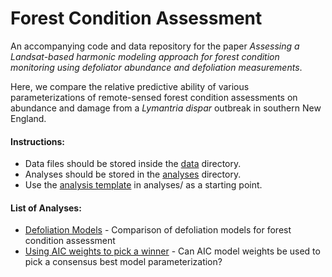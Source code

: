 # Forest Condition Assessment
An accompanying code and data repository for the paper *Assessing a Landsat-based harmonic modeling approach for forest condition monitoring using defoliator abundance and defoliation measurements*. 

Here, we compare the relative predictive ability of various parameterizations of remote-sensed forest condition assessments on abundance and damage from a *Lymantria dispar* outbreak in southern New England. 

#### Instructions:
* Data files should be stored inside the [data](data/) directory.
* Analyses should be stored in the [analyses](analyses/) directory.
* Use the [analysis template](analyses/Analysis-Template.Rmd) in analyses/ as a starting point.

#### List of Analyses:
* [Defoliation Models](analyses/Defoliation-Models.md) - Comparison of defoliation models for forest condition assessment
* [Using AIC weights to pick a winner](analyses/AIC_weights.md) - Can AIC model weights be used to pick a consensus best model parameterization?
